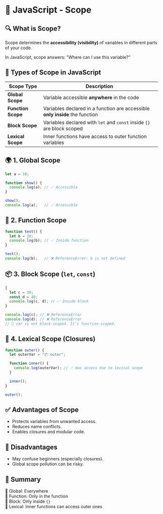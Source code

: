 # 📘 JavaScript - Scope

## 🔍 What is Scope?

Scope determines the **accessibility (visibility)** of variables in different parts of your code.

In JavaScript, scope answers: "Where can I use this variable?"

## 🧭 Types of Scope in JavaScript

| Scope Type         | Description                                                                  |
| ------------------ | ---------------------------------------------------------------------------- |
| **Global Scope**   | Variable accessible **anywhere** in the code                                 |
| **Function Scope** | Variables declared in a function are accessible **only inside** the function |
| **Block Scope**    | Variables declared with `let` and `const` inside `{}` are block scoped       |
| **Lexical Scope**  | Inner functions have access to outer function variables                      |

## 🌍 1. Global Scope

```js
let a = 10;

function show() {
  console.log(a); // ✅ Accessible
}

show();
console.log(a);   // ✅ Accessible

```
## 🔧 2. Function Scope

```js
function test() {
  let b = 20;
  console.log(b); // ✅ Inside function
}

test();
console.log(b);   // ❌ ReferenceError: b is not defined
```
## 📦 3. Block Scope (`let`, `const`)

```js
{
  let c = 30;
  const d = 40;
  console.log(c, d); // ✅ Inside block
}

console.log(c); // ❌ ReferenceError
console.log(d); // ❌ ReferenceError
// 🔴 var is not block-scoped. It's function-scoped.
```
## 🧠 4. Lexical Scope (Closures)

```js
function outer() {
  let outerVar = "📦 outer";

  function inner() {
    console.log(outerVar); // ✅ Has access due to lexical scope
  }

  inner();
}

outer();
```
## ✅ Advantages of Scope

- Protects variables from unwanted access.
- Reduces name conflicts.
- Enables closures and modular code.

## 🚫 Disadvantages

- May confuse beginners (especially closures).
- Global scope pollution can be risky.
## 📌 Summary

🔹 Global: Everywhere  
🔹 Function: Only in the function  
🔹 Block: Only inside `{}`  
🔹 Lexical: Inner functions can access outer ones

